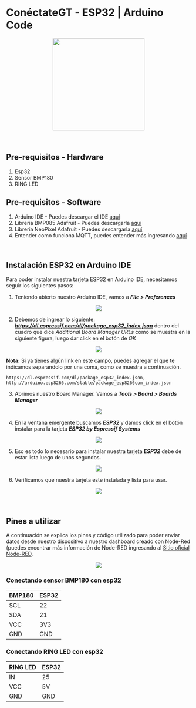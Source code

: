 # ConéctateGT - ESP32 | Arduino Code
<p align="center">
  <img width="250" src="/imagenes/logo.png">
</p>
<br />

## Pre-requisitos - Hardware
1. Esp32
2. Sensor BMP180
3. RING LED

## Pre-requisitos - Software
1. Arduino IDE - Puedes descargar el IDE <a href="https://www.arduino.cc/en/Main/Software" target="_blank">aquí <a/>
2. Libreria BMP085 Adafruit - Puedes descargarla <a href="https://learn.adafruit.com/bmp085/using-the-bmp085-api-v2" target="_blank">aquí <a/>
3. Libreria NeoPixel Adafruit - Puedes descargarla <a href="https://learn.adafruit.com/adafruit-neopixel-uberguide/arduino-library-installation" target="_blank">aquí <a/>
4. Entender como funciona MQTT, puedes entender más ingresando <a href="https://randomnerdtutorials.com/what-is-mqtt-and-how-it-works/" target="_blank">aquí <a/>

<br />

## Instalación ESP32 en Arduino IDE
Para poder instalar nuestra tarjeta ESP32 en Arduino IDE, necesitamos seguir los siguientes pasos:

1. Teniendo abierto nuestro Arduino IDE, vamos a __*File > Preferences*__
<p align="center">
  <img  src="/imagenes/arduino-ide-open-preferences.png">
</p>

2. Debemos de ingrear lo siguiente: __*https://dl.espressif.com/dl/package_esp32_index.json*__ dentro del cuadro que dice *Additional Board Manager URLs* como se muestra en la siguiente figura, luego dar click en el botón de *OK*
<p align="center">
  <img  src="/imagenes/preferences.png">
</p>

__Nota:__ Si ya tienes algún link en este campo, puedes agregar el que te indicamos separandolo por una coma, como se muestra a continuación.

```
https://dl.espressif.com/dl/package_esp32_index.json, http://arduino.esp8266.com/stable/package_esp8266com_index.json
```

3. Abrimos nuestro Board Manager. Vamos a __*Tools > Board > Boards Manager*__ 
<p align="center">
  <img src="/imagenes/boardsManager.png">
</p>

4. En la ventana emergente buscamos __*ESP32*__ y damos click en el botón instalar para la tarjeta __*ESP32 by Espressif Systems*__ 
<p align="center">
  <img  src="/imagenes/installing.png">
</p>

5. Eso es todo lo necesario para instalar nuestra tarjeta __*ESP32*__ debe de estar lista luego de unos segundos.
<p align="center">
  <img  src="/imagenes/ESP32-Board-add-on-in-Arduino-IDE-installed.png">
</p>

6. Verificamos que nuestra tarjeta este instalada y lista para usar.
<p align="center">
  <img src="/imagenes/installation-verification.png">
</p>


<br />

## Pines a utilizar
A continuación se explica los pines y código utilizado para poder enviar datos desde nuestro dispositivo a nuestro dashboard creado con Node-Red (puedes encontrar más información de Node-RED ingresando al <a href="https://nodered.org/" target="_blank"> Sitio oficial Node-RED<a />.
<p align="center">
  <img src="/imagenes/esp32-pinout.jpg">
</p>

### Conectando sensor BMP180 con esp32
BMP180 | ESP32
--- | ---
SCL | 22
SDA | 21
VCC | 3V3
GND | GND


### Conectando RING LED con esp32
RING LED | ESP32
--- | ---
IN | 25
VCC | 5V
GND | GND

